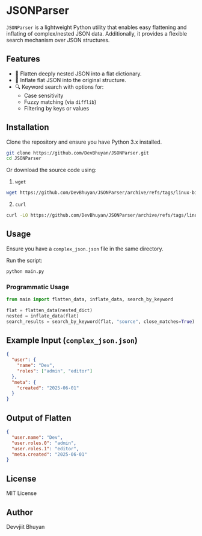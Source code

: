 # JSONParser

`JSONParser` is a lightweight Python utility that enables easy flattening and inflating of complex/nested JSON data. Additionally, it provides a flexible search mechanism over JSON structures.

## Features
- 🔽 Flatten deeply nested JSON into a flat dictionary.
- 🔼 Inflate flat JSON into the original structure.
- 🔍 Keyword search with options for:
  - Case sensitivity
  - Fuzzy matching (via `difflib`)
  - Filtering by keys or values

## Installation
Clone the repository and ensure you have Python 3.x installed.

```bash
git clone https://github.com/DevBhuyan/JSONParser.git
cd JSONParser
```

Or download the source code using:

1. `wget`
```bash
wget https://github.com/DevBhuyan/JSONParser/archive/refs/tags/linux-binary.zip
```

2. `curl`
```bash
curl -LO https://github.com/DevBhuyan/JSONParser/archive/refs/tags/linux-binary.zip
```


## Usage
Ensure you have a `complex_json.json` file in the same directory.

Run the script:
```bash
python main.py
```

### Programmatic Usage
```python
from main import flatten_data, inflate_data, search_by_keyword

flat = flatten_data(nested_dict)
nested = inflate_data(flat)
search_results = search_by_keyword(flat, "source", close_matches=True)
```

## Example Input (`complex_json.json`)
```json
{
  "user": {
    "name": "Dev",
    "roles": ["admin", "editor"]
  },
  "meta": {
    "created": "2025-06-01"
  }
}
```

## Output of Flatten
```json
{
  "user.name": "Dev",
  "user.roles.0": "admin",
  "user.roles.1": "editor",
  "meta.created": "2025-06-01"
}
```

## License
MIT License

## Author
Devvjiit Bhuyan

